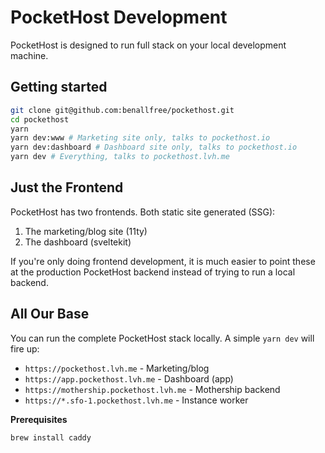 # PocketHost Development

PocketHost is designed to run full stack on your local development machine.

## Getting started

```bash
git clone git@github.com:benallfree/pockethost.git
cd pockethost
yarn
yarn dev:www # Marketing site only, talks to pockethost.io
yarn dev:dashboard # Dashboard site only, talks to pockethost.io
yarn dev # Everything, talks to pockethost.lvh.me
```

## Just the Frontend

PocketHost has two frontends. Both static site generated (SSG):

1. The marketing/blog site (11ty)
2. The dashboard (sveltekit)

If you're only doing frontend development, it is much easier to point these at the production PocketHost backend instead of trying to run a local backend.

## All Our Base

You can run the complete PocketHost stack locally. A simple `yarn dev` will fire up:

- `https://pockethost.lvh.me` - Marketing/blog
- `https://app.pockethost.lvh.me` - Dashboard (app)
- `https://mothership.pockethost.lvh.me` - Mothership backend
- `https://*.sfo-1.pockethost.lvh.me` - Instance worker

**Prerequisites**

```bash
brew install caddy
```
